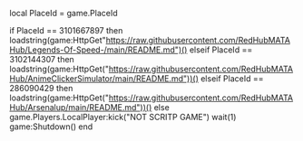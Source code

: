 local PlaceId = game.PlaceId

if PlaceId == 3101667897 then
    loadstring(game:HttpGet"https://raw.githubusercontent.com/RedHubMATAHub/Legends-Of-Speed-/main/README.md")()
elseif PlaceId == 3102144307 then
	loadstring(game:HttpGet("https://raw.githubusercontent.com/RedHubMATAHub/AnimeClickerSimulator/main/README.md"))()
elseif PlaceId == 286090429 then
	loadstring(game:HttpGet("https://raw.githubusercontent.com/RedHubMATAHub/Arsenalup/main/README.md"))()
else
	game.Players.LocalPlayer:kick("NOT SCRITP GAME")
	wait(1)
	game:Shutdown()
end
